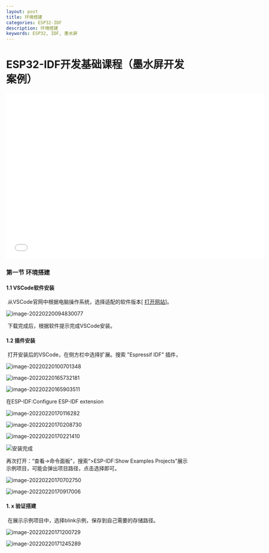 ```yaml
---
layout: post
title: 环境搭建
categories: ESP32-IDF
description: 环境搭建
keywords: ESP32, IDF, 墨水屏
---
```


# ESP32-IDF开发基础课程（墨水屏开发案例）

<iframe height="450" width="700"  src="//player.bilibili.com/player.html?aid=979086525&bvid=BV1744y1p7mz&cid=509655386&page=2" scrolling="no" border="0" frameborder="no" framespacing="0" allowfullscreen="true"> </iframe>

### 第一节  环境搭建

#### 1.1 VSCode软件安装

​		从VSCode官网中根据电脑操作系统，选择适配的软件版本[ [打开网站](https://code.visualstudio.com/download)]。

![image-20220220094830077](/images/ESP32-IDF/image-20220220094830077.png)

​	下载完成后，根据软件提示完成VSCode安装。

#### 1.2 插件安装

​		打开安装后的VSCode，在侧方栏中选择扩展。搜索 "Espressif IDF" 插件，

![image-20220220100701348](/images/ESP32-IDF/image-20220220100701348.png)

![image-20220220165732181](/images/ESP32-IDF/image-20220220165732181.png)

![image-20220220165903511](/images/ESP32-IDF/image-20220220165903511.png)

在ESP-IDF:Configure ESP-IDF extension

![image-20220220170116282](/images/ESP32-IDF/image-20220220170116282.png)

![image-20220220170208730](/images/ESP32-IDF/image-20220220170208730.png)

![image-20220220170221410](/images/ESP32-IDF/image-20220220170221410.png)

![安装完成](/images/ESP32-IDF/image-20220220170253212.png)

再次打开：“查看->命令面板"，搜索“>ESP-IDF:Show Examples Projects”展示示例项目，可能会弹出项目路径，点击选择即可。

![image-20220220170702750](/images/ESP32-IDF/image-20220220170702750.png)

![image-20220220170917006](/images/ESP32-IDF/image-20220220170917006.png)

#### 1. x 验证搭建

​		在展示示例项目中，选择blink示例，保存到自己需要的存储路径。

![image-20220220171200729](/images/ESP32-IDF/image-20220220171200729.png)

![image-20220220171245289](/images/ESP32-IDF/image-20220220171245289.png)
